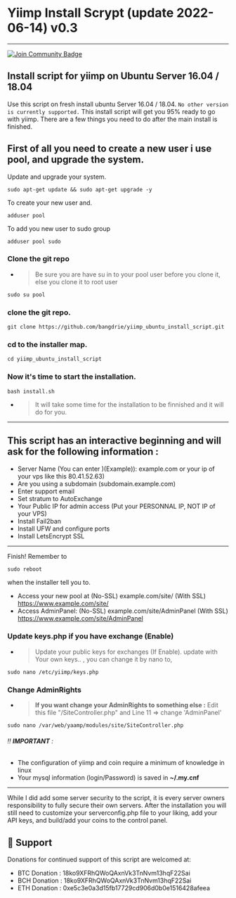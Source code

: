 # Yiimp Install Scrypt (update 2022-06-14) v0.3
***********************************************
<a href="https://discord.gg/Usex7DQegN"><img src="https://img.shields.io/discord/904564600354254898.svg?style=flat&label=Discord %3C3%20&color=7289DA%22" alt="Join Community Badge"/></a>





###

## Install script for yiimp on Ubuntu Server 16.04 / 18.04

Use this script on fresh install ubuntu Server 16.04 / 18.04. ``` No other version is currently supported. ``` This install script will get you 95% ready to go with yiimp. There are a few things you need to do after the main install is finished.

## First of all you need to create a new user i use pool, and upgrade the system.

Update and upgrade your system.
```
sudo apt-get update && sudo apt-get upgrade -y
```
To create your new user and.
```
adduser pool
```
To add you new user to sudo group
```
adduser pool sudo
```
###

### Clone the git repo
- > Be sure you are have su in to your pool user before you clone it, else you clone it to root user

```
sudo su pool
```
### clone the git repo.
```
git clone https://github.com/bangdrie/yiimp_ubuntu_install_script.git
```
### cd to the installer map.
```
cd yiimp_ubuntu_install_script
```
### Now it's time to start the installation.
```
bash install.sh
```
- > It will take some time for the installation to be finnished and it will do for you.

***********************************

## This script has an interactive beginning and will ask for the following information :

- Server Name (You can enter )(Example)): example.com or your ip of your vps like this 80.41.52.63)
- Are you using a subdomain (subdomain.example.com)
- Enter support email
- Set stratum to AutoExchange
- Your Public IP for admin access (Put your PERSONNAL IP, NOT IP of your VPS)
- Install Fail2ban
- Install UFW and configure ports
- Install LetsEncrypt SSL

***********************************

Finish! Remember to 
```
sudo reboot
```
when the installer tell you to.

- Access your new pool at (No-SSL) example.com/site/      (With SSL) https://www.example.com/site/
- Access AdminPanel: (No-SSL) example.com/site/AdminPanel (With SSL) https://www.example.com/site/AdminPanel


### Update keys.php if you have exchange (Enable)

- > Update your public keys for exchanges (If Enable). update with Your own keys.. , you can change it by nano to,
```
sudo nano /etc/yiimp/keys.php
```
### Change AdminRights

- > **If you want change your AdminRights to something else :** Edit this file "/SiteController.php" and Line 11 => change 'AdminPanel'

```
sudo nano /var/web/yaamp/modules/site/SiteController.php
```
###### :bangbang: **IMPORTANT** : 

- The configuration of yiimp and coin require a minimum of knowledge in linux
- Your mysql information (login/Password) is saved in **~/.my.cnf**

*****************************************************************************

While I did add some server security to the script, it is every server owners responsibility to fully secure their own servers. After the installation you will still need to customize your serverconfig.php file to your liking, add your API keys, and build/add your coins to the control panel.

## 🎁 Support

Donations for continued support of this script are welcomed at:

- BTC Donation : 18ko9XFRhQWoQAxnVk3TnNvm13hqF22Sai
- BCH Donation : 18ko9XFRhQWoQAxnVk3TnNvm13hqF22Sai
- ETH Donation : 0xe5c3e0a3d15fb17729cd906d0b0e1516428afeea

